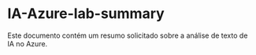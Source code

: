 # IA-Azure-lab-summary
Este documento contém um resumo solicitado sobre a análise de texto de IA no Azure.
